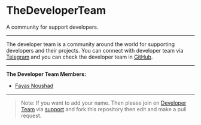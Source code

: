 # TheDeveloperTeam

A community for support developers.

---

The developer team is a community around the world for supporting developers and their projects. You can connect with developer team via [Telegram](https://telegram.me/TheDeveloperTeam) and you can check the developer team in [GitHub](https://github.com/TheDeveloperTeam).

---

**The Developer Team Members:**

- [Fayas Noushad](https://github.com/FayasNoushad)

---

> Note: If you want to add your name. Then please join on [Developer Team](https://github.com/TheDeveloperTeam) via [support](https://github.com/TheDeveloperTeam/support) and fork this repository then edit and make a pull request.
